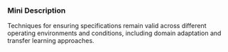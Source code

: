 ### Mini Description

Techniques for ensuring specifications remain valid across different operating environments and conditions, including domain adaptation and transfer learning approaches.
